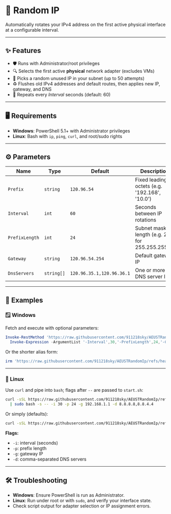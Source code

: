 # 🚀 Random IP

Automatically rotates your IPv4 address on the first active physical interface at a configurable interval.

---

## ✨ Features

- 🛡️ Runs with Administrator/root privileges  
- 🔍 Selects the first active **physical** network adapter (excludes VMs)  
- 🎲 Picks a random unused IP in your subnet (up to 50 attempts)  
- ♻️ Flushes old IPv4 addresses and default routes, then applies new IP, gateway, and DNS  
- 🔄 Repeats every _Interval_ seconds (default: 60)

---

## 🖥️ Requirements

- **Windows**: PowerShell 5.1+ with Administrator privileges  
- **Linux**: Bash with `ip`, `ping`, `curl`, and root/sudo rights

---

## ⚙️ Parameters

| Name           | Type        | Default                         | Description                                    |
| -------------- | ----------- | ------------------------------- | ---------------------------------------------- |
| `Prefix`       | `string`    | `120.96.54`                     | Fixed leading octets (e.g. '192.168', '10.0') |
| `Interval`     | `int`       | `60`                            | Seconds between IP rotations                   |
| `PrefixLength` | `int`       | `24`                            | Subnet mask length (e.g. 24 for 255.255.255.0) |
| `Gateway`      | `string`    | `120.96.54.254`                 | Default gateway IP                             |
| `DnsServers`   | `string[]`  | `120.96.35.1,120.96.36.1`       | One or more DNS server IPs                     |

---

## 📝 Examples

### 🪟 Windows

Fetch and execute with optional parameters:

```powershell
Invoke-RestMethod 'https://raw.githubusercontent.com/911218sky/AEUSTRandomIp/refs/heads/main/start.ps1' |
  Invoke-Expression -ArgumentList '-Interval',30,'-PrefixLength',24,'-Gateway','192.168.1.1','-DnsServers','8.8.8.8','8.8.4.4'
```

Or the shorter alias form:

```powershell
irm 'https://raw.githubusercontent.com/911218sky/AEUSTRandomIp/refs/heads/main/start.ps1' | iex
```

---

### 🐧 Linux

Use `curl` and pipe into `bash`; flags after `--` are passed to `start.sh`:

```bash
curl -sSL https://raw.githubusercontent.com/911218sky/AEUSTRandomIp/refs/heads/main/start.sh \
  | sudo bash -s -- -i 30 -p 24 -g 192.168.1.1 -d 8.8.8.8,8.8.4.4
```

Or simply (defaults):

```bash
curl -sSL https://raw.githubusercontent.com/911218sky/AEUSTRandomIp/refs/heads/main/start.sh | sudo bash
```

**Flags:**

- `-i`: interval (seconds)  
- `-p`: prefix length  
- `-g`: gateway IP  
- `-d`: comma-separated DNS servers  

---

## 🛠️ Troubleshooting

- **Windows**: Ensure PowerShell is run as Administrator.  
- **Linux**: Run under root or with `sudo`, and verify your interface state.  
- Check script output for adapter selection or IP assignment errors.